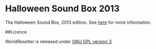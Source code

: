 Halloween Sound Box 2013
===============

The Halloween Sound Box, 2013 edition. See [here](http://andrewsun.com/go/hallo2013) for more information.

##Licence

WorldResetter is released under [GNU GPL version 3](http://www.gnu.org/copyleft/gpl.html). 
